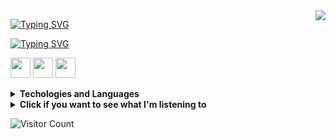 <img align="right" src="https://i.imgur.com/BgBEZ8C.gif"/>

[![Typing SVG](https://readme-typing-svg.demolab.com?font=Bebas+Neue&size=35&duration=2500&pause=1000&color=1A5909&multiline=true&repeat=false&random=false&width=500&lines=Selam%2C+ben+Bu%C4%9Fra+%C4%B0pek+%F0%9F%91%8B;Pc.+Prog.+Stu.+%40+Hacettepe+University;Full-Time+Game+Dev+%40+OtiLab)](https://git.io/typing-svg)

[![Typing SVG](https://readme-typing-svg.demolab.com?font=Bebas+Neue&duration=1000&pause=1000&color=BA6222&multiline=true&repeat=false&random=false&width=500&height=75&lines=-+Working+on+Flappy+Soccer;-+Currently+learning+C%23+and+JavaScript;-+Ask+me+about+Unity+and+C%23)](https://git.io/typing-svg)

<p align="left">
<a href="https://linkedin.com/in/bugraipek" target="blank"><img height="32" width="32" src="https://cdn.simpleicons.org/linkedin/BA6222FF" /></a>
<a href="https://instagram.com/benbugraipek" target="blank"><img height="32" width="32" src="https://cdn.simpleicons.org/instagram/BA6222FF" /></a>
<a href="https://discord.gg/bugraipek" target="blank"><img height="32" width="32" src="https://cdn.simpleicons.org/discord/BA6222FF" /></a>
</p>

<details>
<summary><b>Techologies and Languages</b></summary>
<p align="left"> <a href="https://www.w3schools.com/cs/" target="_blank" rel="noreferrer"> <img height="32" width="32" src="https://cdn.simpleicons.org/csharp/BA6222FF" /> </a> <a href="https://firebase.google.com/" target="_blank" rel="noreferrer"> <img height="32" width="32" src="https://cdn.simpleicons.org/firebase/BA6222FF" /> </a> <a href="https://git-scm.com/" target="_blank" rel="noreferrer"> <img height="32" width="32" src="https://cdn.simpleicons.org/git/BA6222FF" /> </a> <a href="https://heroku.com" target="_blank" rel="noreferrer"> <img height="32" width="32" src="https://cdn.simpleicons.org/heroku/BA6222FF" /> </a> <a href="https://developer.mozilla.org/en-US/docs/Web/JavaScript" target="_blank" rel="noreferrer"> <img height="32" width="32" src="https://cdn.simpleicons.org/javascript/BA6222FF" /> </a> <a href="https://unity.com/" target="_blank" rel="noreferrer"> <img height="32" width="32" src="https://cdn.simpleicons.org/unity/BA6222FF" /> </a> </p>
</details>

<details>
<summary><b>Click if you want to see what I'm listening to</b></summary>

![Alt text](https://spotify-recently-played-readme.vercel.app/api?user=qa9k5c991s9129cd86xlkg3fh&unique={true|1|on|yes})>

</details>

![Visitor Count](https://profile-counter.glitch.me/benbugraipek/count.svg)

